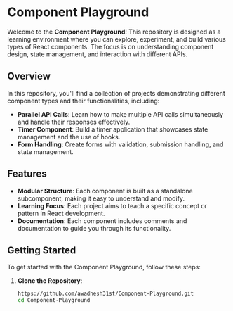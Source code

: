 # Component Playground

Welcome to the **Component Playground**! This repository is designed as a learning environment where you can explore, experiment, and build various types of React components. The focus is on understanding component design, state management, and interaction with different APIs.

## Overview

In this repository, you'll find a collection of projects demonstrating different component types and their functionalities, including:

- **Parallel API Calls**: Learn how to make multiple API calls simultaneously and handle their responses effectively.
- **Timer Component**: Build a timer application that showcases state management and the use of hooks.
- **Form Handling**: Create forms with validation, submission handling, and state management.

## Features

- **Modular Structure**: Each component is built as a standalone subcomponent, making it easy to understand and modify.
- **Learning Focus**: Each project aims to teach a specific concept or pattern in React development.
- **Documentation**: Each component includes comments and documentation to guide you through its functionality.

## Getting Started

To get started with the Component Playground, follow these steps:

1. **Clone the Repository**:
   ```bash
   https://github.com/awadhesh31st/Component-Playground.git
   cd Component-Playground
